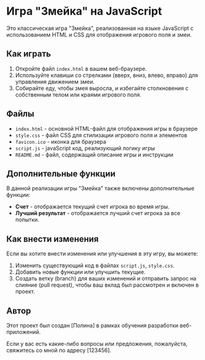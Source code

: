 # Игра "Змейка" на JavaScript

Это классическая игра "Змейка", реализованная на языке JavaScript с использованием HTML и CSS для отображения игрового поля и змеи.

## Как играть

1. Откройте файл `index.html` в вашем веб-браузере.
2. Используйте клавиши со стрелками (вверх, вниз, влево, вправо) для управления движением змеи.
3. Собирайте еду, чтобы змея выросла, и избегайте столкновения с собственным телом или краями игрового поля.

## Файлы

- `index.html` - основной HTML-файл для отображения игры в браузере
- `style.css` - файл CSS для стилизации игрового поля и элементов
- `favicon.ico` - иконка для браузера
- `script.js` - javaScript код, реализующий логику игры
- `README.md` - файл, содержащий описание игры и инструкции

## Дополнительные функции

В данной реализации игры "Змейка" также включены дополнительные функции:

- **Счет** - отображается текущий счет игрока во время игры.
- **Лучший результат** - отображается лучший счет игрока за все попытки.

## Как внести изменения

Если вы хотите внести изменения или улучшения в эту игру, вы можете:

1. Изменить существующий код в файлах `script.js`, `style.css`.
2. Добавить новые функции или улучшить текущие.
3. Создать ветку (branch) для ваших изменений и отправить запрос на слияние (pull request), чтобы ваш вклад был рассмотрен и включен в проект.

## Автор

<!-- TODO: 6. Добавить свое имя --> 
Этот проект был создан [Полина] в рамках обучения разработки веб-приложений.

<!-- TODO: 7. Добавить свой email --> 
Если у вас есть какие-либо вопросы или предложения, пожалуйста, свяжитесь со мной по адресу [123456].